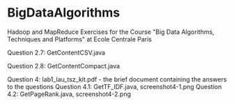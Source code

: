 # BigDataAlgorithms
Hadoop and MapReduce Exercises for the Course "Big Data Algorithms, Techniques and Platforms" at Ecole Centrale Paris

Question 2.7: GetContentCSV.java

Question 2.8: GetContentCompact.java

Question 4: lab1_lau_tsz_kit.pdf - the brief document containing the answers to the questions
Question 4.1:  GetTF_IDF.java, screenshot4-1.png
Question 4.2:  GetPageRank.java, screenshot4-2.png
